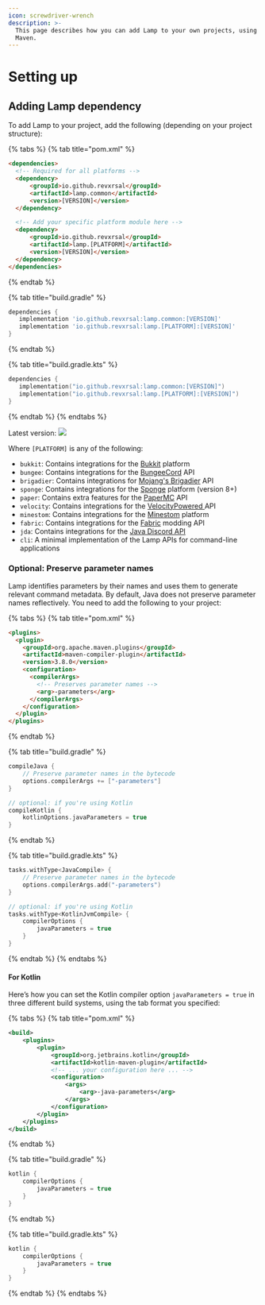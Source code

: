 ```yaml
---
icon: screwdriver-wrench
description: >-
  This page describes how you can add Lamp to your own projects, using Gradle or
  Maven.
---
```


# Setting up

## Adding Lamp dependency&#x20;

To add Lamp to your project, add the following (depending on your project structure):

{% tabs %}
{% tab title="pom.xml" %}
```html
<dependencies>
  <!-- Required for all platforms -->
  <dependency>
      <groupId>io.github.revxrsal</groupId>
      <artifactId>lamp.common</artifactId> 
      <version>[VERSION]</version>
  </dependency>

  <!-- Add your specific platform module here -->
  <dependency>
      <groupId>io.github.revxrsal</groupId>
      <artifactId>lamp.[PLATFORM]</artifactId>
      <version>[VERSION]</version>
  </dependency>  
</dependencies>
```
{% endtab %}

{% tab title="build.gradle" %}
```groovy
dependencies {
   implementation 'io.github.revxrsal:lamp.common:[VERSION]'
   implementation 'io.github.revxrsal:lamp.[PLATFORM]:[VERSION]'
}
```
{% endtab %}

{% tab title="build.gradle.kts" %}
```kotlin
dependencies {
   implementation("io.github.revxrsal:lamp.common:[VERSION]")
   implementation("io.github.revxrsal:lamp.[PLATFORM]:[VERSION]")
}
```
{% endtab %}
{% endtabs %}

Latest version: ![](https://img.shields.io/maven-metadata/v/https/repo1.maven.org/maven2/io/github/revxrsal/lamp.common/maven-metadata.xml.svg?label=maven%20central\&colorB=brightgreen)

Where `[PLATFORM]` is any of the following:

* `bukkit`: Contains integrations for the [Bukkit](https://www.spigotmc.org/) platform
* `bungee`: Contains integrations for the [BungeeCord](https://www.spigotmc.org/wiki/bungeecord/) API
* `brigadier`: Contains integrations for [Mojang's Brigadier](https://github.com/Mojang/brigadier) API
* `sponge`: Contains integrations for the [Sponge](https://spongepowered.org/) platform (version 8+)
* `paper`: Contains extra features for the [PaperMC](https://papermc.io/) API
* `velocity`: Contains integrations for the [VelocityPowered ](https://papermc.io/software/velocity)API
* `minestom`: Contains integrations for the [Minestom](https://minestom.net/) platform
* `fabric`: Contains integrations for the [Fabric](https://fabricmc.net/) modding API
* `jda`: Contains integrations for the [Java Discord API](https://github.com/discord-jda/JDA)
* `cli`: A minimal implementation of the Lamp APIs for command-line applications

### Optional: Preserve parameter names

Lamp identifies parameters by their names and uses them to generate relevant command metadata. By default, Java does not preserve parameter names reflectively. You need to add the following to your project:&#x20;

{% tabs %}
{% tab title="pom.xml" %}
```html
<plugins>
  <plugin>
    <groupId>org.apache.maven.plugins</groupId>
    <artifactId>maven-compiler-plugin</artifactId>
    <version>3.8.0</version>
    <configuration>
      <compilerArgs>
        <!-- Preserves parameter names -->
        <arg>-parameters</arg>
      </compilerArgs>
    </configuration>
  </plugin>
</plugins>
```
{% endtab %}

{% tab title="build.gradle" %}
```groovy
compileJava { 
    // Preserve parameter names in the bytecode
    options.compilerArgs += ["-parameters"]
}

// optional: if you're using Kotlin
compileKotlin {
    kotlinOptions.javaParameters = true
}
```
{% endtab %}

{% tab title="build.gradle.kts" %}
```kotlin
tasks.withType<JavaCompile> {
    // Preserve parameter names in the bytecode
    options.compilerArgs.add("-parameters")
}

// optional: if you're using Kotlin
tasks.withType<KotlinJvmCompile> {
    compilerOptions {
        javaParameters = true
    }
}
```
{% endtab %}
{% endtabs %}

#### For Kotlin

Here’s how you can set the Kotlin compiler option `javaParameters = true` in three different build systems, using the tab format you specified:

{% tabs %}
{% tab title="pom.xml" %}
```xml
<build>
    <plugins>
        <plugin>
            <groupId>org.jetbrains.kotlin</groupId>
            <artifactId>kotlin-maven-plugin</artifactId>
            <!-- ... your configuration here ... -->
            <configuration>
                <args>
                    <arg>-java-parameters</arg>
                </args>
            </configuration>
        </plugin>
    </plugins>
</build>
```
{% endtab %}

{% tab title="build.gradle" %}
```groovy
kotlin {
    compilerOptions {
        javaParameters = true
    }
}
```
{% endtab %}

{% tab title="build.gradle.kts" %}
```kotlin
kotlin {
    compilerOptions {
        javaParameters = true
    }
}
```
{% endtab %}
{% endtabs %}
